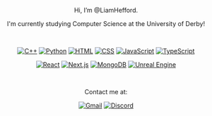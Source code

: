 <div align="center">

Hi, I’m @LiamHefford.

I'm currently studying Computer Science at the University of Derby!

<br>

<!-- ![Top Langs](https://github-readme-stats.vercel.app/api/top-langs/?username=LiamHefford&layout=compact&theme=tokyonight) -->

[![C++](https://img.shields.io/badge/C++-%2300599C.svg?logo=c%2B%2B&logoColor=white)](#)
[![Python](https://img.shields.io/badge/Python-3776AB?logo=python&logoColor=fff)](#)
[![HTML](https://img.shields.io/badge/HTML-%23E34F26.svg?logo=html5&logoColor=white)](#)
[![CSS](https://img.shields.io/badge/CSS-1572B6?logo=css3&logoColor=fff)](#)
[![JavaScript](https://img.shields.io/badge/JavaScript-F7DF1E?logo=javascript&logoColor=000)](#)
[![TypeScript](https://img.shields.io/badge/TypeScript-3178C6?logo=typescript&logoColor=fff)](#)

[![React](https://img.shields.io/badge/React-%2320232a.svg?logo=react&logoColor=%2361DAFB)](#)
[![Next.js](https://img.shields.io/badge/Next.js-black?logo=next.js&logoColor=white)](#)
[![MongoDB](https://img.shields.io/badge/MongoDB-%234ea94b.svg?logo=mongodb&logoColor=white)](#)
[![Unreal Engine](https://img.shields.io/badge/Unreal%20Engine-%23313131.svg?logo=unrealengine&logoColor=white)](#)

<br>

Contact me at:

[![Gmail](https://img.shields.io/badge/Gmail-D14836?logo=gmail&logoColor=white)](mailto:liamhefford7@gmail.com)
[![Discord](https://img.shields.io/badge/Discord-%235865F2.svg?&logo=discord&logoColor=white)](https://discordapp.com/users/354561265449828352)

</div>

<!---
LiamHefford/LiamHefford is a ✨ special ✨ repository because its `README.md` (this file) appears on your GitHub profile.
You can click the Preview link to take a look at your changes.
--->
